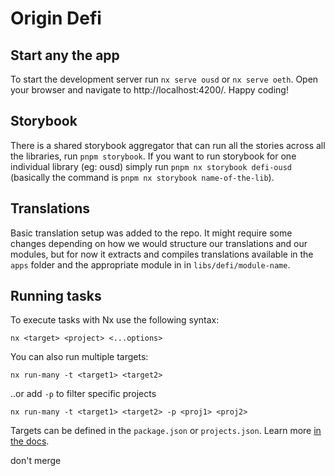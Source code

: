 # Origin Defi

## Start any the app

To start the development server run `nx serve ousd` or `nx serve oeth`. Open your browser and navigate to http://localhost:4200/. Happy coding!

## Storybook

There is a shared storybook aggregator that can run all the stories across all the libraries, run
`pnpm storybook`. If you want to run storybook for one individual library (eg: ousd) simply run `pnpm nx storybook defi-ousd` (basically the command is `pnpm nx storybook name-of-the-lib`).

## Translations

Basic translation setup was added to the repo. It might require some changes depending on how we would structure our translations and our modules, but for now it extracts and compiles translations available in the `apps` folder and the appropriate module in in `libs/defi/module-name`.

## Running tasks

To execute tasks with Nx use the following syntax:

```
nx <target> <project> <...options>
```

You can also run multiple targets:

```
nx run-many -t <target1> <target2>
```

..or add `-p` to filter specific projects

```
nx run-many -t <target1> <target2> -p <proj1> <proj2>
```

Targets can be defined in the `package.json` or `projects.json`. Learn more [in the docs](https://nx.dev/core-features/run-tasks).

don't merge
